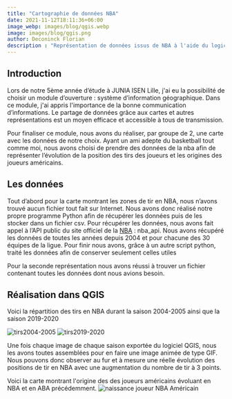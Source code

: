 ```yaml
---
title: "Cartographie de données NBA"
date: 2021-11-12T18:11:36+06:00
image_webp: images/blog/qgis.webp
image: images/blog/qgis.png
author: Deconinck Florian
description : "Représentation de données issus de NBA à l'aide du logiciel QGIS"
---
```


## Introduction
Lors de notre 5ème année d’étude à JUNIA ISEN Lille, j'ai eu la possibilité de choisir un module d’ouverture : système d’information géographique. Dans ce module, j'ai appris l'importance de la bonne communication d’informations. Le partage de données grâce aux cartes et autres représentations est un moyen efficace et accessible à tous de transmission.

Pour finaliser ce module, nous avons du réaliser, par groupe de 2, une carte avec les données de notre choix. Ayant un ami adepte du basketball tout comme moi, nous avons choisi de prendre des données de la nba afin de représenter l’évolution de la position des tirs des joueurs et les origines des joueurs américains.

## Les données
Tout d’abord pour la carte montrant les zones de tir en NBA, nous n’avons trouvé aucun fichier tout fait sur Internet. Nous avons donc réalisé notre propre programme Python afin de récupérer les données puis de les stocker dans un fichier csv. Pour récupérer les données, nous avons fait appel à l’API public du site officiel de la [NBA](www.nba.com) : nba_api. Nous avons récupéré les données de toutes les années depuis 2004 et pour chacune des 30 équipes de la ligue. Pour finir nous avons, grâce à un autre script python, traité les données afin de conserver seulement celles utiles

Pour la seconde représentation nous avons réussi à trouver un fichier contenant toutes les données dont nous avions besoin.

## Réalisation dans QGIS
Voici la répartition des tirs en NBA durant la saison 2004-2005 ainsi que la saison 2019-2020

![tirs2004-2005](https://deconinckflo.github.io/images/blog/tirs2004.png#thumbnail)
![tirs2019-2020](https://deconinckflo.github.io/images/blog/tirs2020.png#thumbnail)

Une fois chaque image de chaque saison exportée du logiciel QGIS, nous les avons toutes assemblées pour en faire une image animée de type GIF.
Nous pouvons donc observer au fur et à mesure une réelle évolution des positions de tir en NBA avec une augmentation du nombre de tir à 3 points.

Voici la carte montrant l'origine des des joueurs américains évoluant en NBA et en ABA précédemment.
![naissance joueur NBA Américain](https://deconinckflo.github.io/images/blog/naissance-nba.png#thumbnail)
